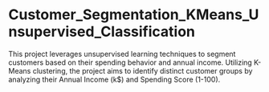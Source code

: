 # Customer_Segmentation_KMeans_Unsupervised_Classification
This project leverages unsupervised learning techniques to segment customers based on their spending behavior and annual income. Utilizing K-Means clustering, the project aims to identify distinct customer groups by analyzing their Annual Income (k$) and Spending Score (1-100).
